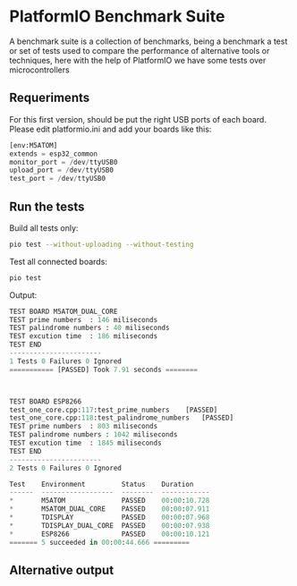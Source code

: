 

# PlatformIO Benchmark Suite

A benchmark suite is a collection of benchmarks, being a benchmark a test or set of tests used to compare the performance of alternative tools or techniques, here with the help of PlatformIO we have some tests over microcontrollers

## Requeriments

For this first version, should be put the right USB ports of each board. Please edit platformio.ini and add your boards like this:

```python
[env:M5ATOM]
extends = esp32_common
monitor_port = /dev/ttyUSB0
upload_port = /dev/ttyUSB0
test_port = /dev/ttyUSB0
``` 

## Run the tests

Build all tests only:

```bash
pio test --without-uploading --without-testing
```

Test all connected boards:

```bash
pio test
```

Output:

```python
TEST BOARD M5ATOM_DUAL_CORE
TEST prime numbers	: 146 miliseconds
TEST palindrome numbers	: 40 miliseconds
TEST excution time	: 186 miliseconds
TEST END
-----------------------
1 Tests 0 Failures 0 Ignored
=========== [PASSED] Took 7.91 seconds ========



TEST BOARD ESP8266
test_one_core.cpp:117:test_prime_numbers	[PASSED]
test_one_core.cpp:118:test_palindrome_numbers	[PASSED]
TEST prime numbers	: 803 miliseconds
TEST palindrome numbers	: 1042 miliseconds
TEST excution time	: 1845 miliseconds
TEST END
-----------------------
2 Tests 0 Failures 0 Ignored

Test    Environment         Status    Duration
------  ------------------  --------  ------------
*       M5ATOM              PASSED    00:00:10.728
*       M5ATOM_DUAL_CORE    PASSED    00:00:07.911
*       TDISPLAY            PASSED    00:00:07.968
*       TDISPLAY_DUAL_CORE  PASSED    00:00:07.938
*       ESP8266             PASSED    00:00:10.121
======= 5 succeeded in 00:00:44.666 =========
``` 

## Alternative output




